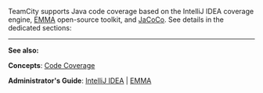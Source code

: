 [//]: # (title: Configuring Java Code Coverage)
[//]: # (auxiliary-id: Configuring Java Code Coverage)
TeamCity supports Java code coverage based on the IntelliJ IDEA coverage engine, [EMMA](http://emma.sourceforge.net/) open\-source toolkit, and [JaCoCo](http://www.eclemma.org/jacoco/).
See details in the dedicated sections:

<toc>
</toc>


__ __

__See also:__


__Concepts__: [Code Coverage](code-coverage.md)

__Administrator's Guide__: [IntelliJ IDEA](intellij-idea.md) | [EMMA](emma.md)
